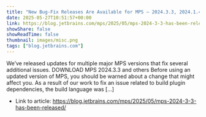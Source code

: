 ```yaml
---
title: "New Bug-Fix Releases Are Available for MPS – 2024.3.3, 2024.1.4, 2023.3.3, and 2023.2.3"
date: 2025-05-27T10:51:57+00:00
link: https://blog.jetbrains.com/mps/2025/05/mps-2024-3-3-has-been-released/
showShare: false
showReadTime: false
thumbnail: images/misc.png
tags: ["blog.jetbrains.com"]
---
```

We’ve released updates for multiple major MPS versions that fix several additional issues. DOWNLOAD MPS 2024.3.3 and others Before using an updated version of MPS, you should be warned about a change that might affect you. As a result of our work to fix an issue related to build plugin dependencies, the build language was […]

- Link to article: https://blog.jetbrains.com/mps/2025/05/mps-2024-3-3-has-been-released/